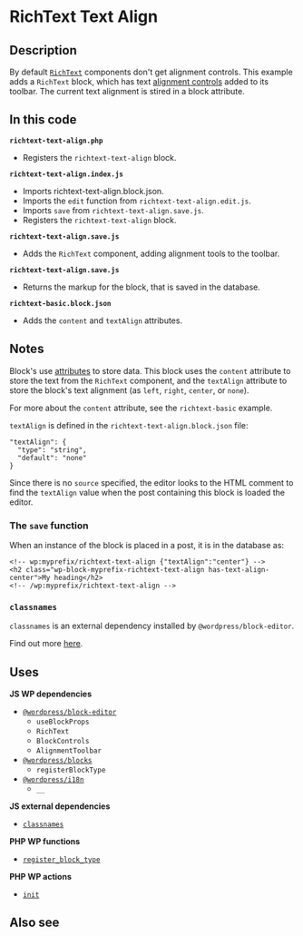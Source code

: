 # RichText Text Align

## Description

By default [`RichText`](https://github.com/WordPress/gutenberg/blob/trunk/packages/block-editor/src/components/rich-text/README.md) components don't get alignment controls. This example adds a `RichText` block, which has text [alignment controls](https://developer.wordpress.org/block-editor/how-to-guides/block-tutorial/block-controls-toolbar-and-sidebar/) added to its toolbar. The current text alignment is stired in a block attribute.

## In this code

**`richtext-text-align.php`**

- Registers the `richtext-text-align` block.

**`richtext-text-align.index.js`**

- Imports richtext-text-align.block.json.
- Imports the `edit` function from `richtext-text-align.edit.js`.
- Imports `save` from `richtext-text-align.save.js`.
- Registers the `richtext-text-align` block.

**`richtext-text-align.save.js`**

- Adds the `RichText` component, adding alignment tools to the toolbar.

**`richtext-text-align.save.js`**

- Returns the markup for the block, that is saved in the database.

**`richtext-basic.block.json`**

- Adds the `content` and `textAlign` attributes.

## Notes

Block's use [attributes](https://developer.wordpress.org/block-editor/reference-guides/block-api/block-attributes/) to store data. This block uses the `content` attribute to store the text from the `RichText` component, and the `textAlign` attribute to store the block's text alignment (as `left`, `right`, `center`, or `none`).

For more about the `content` attribute, see the `richtext-basic` example.

`textAlign` is defined in the `richtext-text-align.block.json` file:

```
"textAlign": {
  "type": "string",
  "default": "none"
}
```

Since there is no `source` specified, the editor looks to the HTML comment to find the `textAlign` value when the post containing this block is loaded the editor.

### The `save` function

When an instance of the block is placed in a post, it is in the database as:

```
<!-- wp:myprefix/richtext-text-align {"textAlign":"center"} -->
<h2 class="wp-block-myprefix-richtext-text-align has-text-align-center">My heading</h2>
<!-- /wp:myprefix/richtext-text-align -->
```

### `classnames`

`classnames` is an external dependency installed by `@wordpress/block-editor`.

Find out more [here](https://www.npmjs.com/package/classnames).

## Uses

**JS WP dependencies**

- [`@wordpress/block-editor`](https://developer.wordpress.org/block-editor/reference-guides/packages/packages-block-editor/)
  - `useBlockProps`
  - `RichText`
  - `BlockControls`
  - `AlignmentToolbar`
- [`@wordpress/blocks`](https://developer.wordpress.org/block-editor/reference-guides/packages/packages-blocks/)
  - `registerBlockType`
- [`@wordpress/i18n`](https://developer.wordpress.org/block-editor/reference-guides/packages/packages-i18n/)
  - `__`

**JS external dependencies**

- [`classnames`](https://www.npmjs.com/package/classnames)

**PHP WP functions**

- [`register_block_type`](https://developer.wordpress.org/reference/functions/register_block_type/)

**PHP WP actions**

- [`init`](https://developer.wordpress.org/reference/hooks/init/)

## Also see
